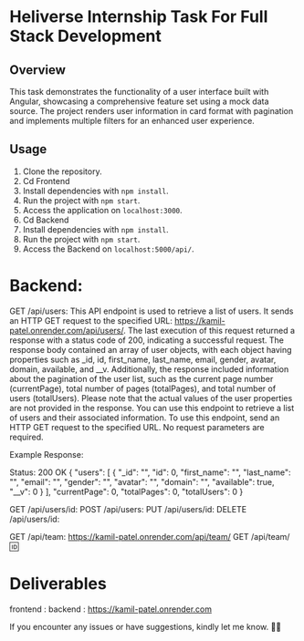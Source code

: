 # Heliverse Internship Task For Full Stack Development

## Overview
This task demonstrates the functionality of a user interface built with Angular, showcasing a comprehensive feature set using a mock data source. The project renders user information in card format with pagination and implements multiple filters for an enhanced user experience.

## Usage
1. Clone the repository.
2. Cd Frontend 
3. Install dependencies with `npm install`.
4. Run the project with `npm start`.
5. Access the application on `localhost:3000`.
6. Cd Backend
7. Install dependencies with `npm install`.
8. Run the project with `npm start`.
9. Access the Backend on `localhost:5000/api/`.

# Backend:



GET /api/users: 
This API endpoint is used to retrieve a list of users. It sends an HTTP GET request to the specified URL: https://kamil-patel.onrender.com/api/users/.
The last execution of this request returned a response with a status code of 200, indicating a successful request. The response body contained an array of user objects, with each object having properties such as _id, id, first_name, last_name, email, gender, avatar, domain, available, and __v. 
Additionally, the response included information about the pagination of the user list, such as the current page number (currentPage), total number of pages (totalPages), and total number of users (totalUsers).
Please note that the actual values of the user properties are not provided in the response. You can use this endpoint to retrieve a list of users and their associated information.
To use this endpoint, send an HTTP GET request to the specified URL. No request parameters are required.

Example Response:

Status: 200 OK
{
    "users": [
        {
            "_id": "",
            "id": 0,
            "first_name": "",
            "last_name": "",
            "email": "",
            "gender": "",
            "avatar": "",
            "domain": "",
            "available": true,
            "__v": 0
        }
    ],
    "currentPage": 0,
    "totalPages": 0,
    "totalUsers": 0
}

GET /api/users/id: 
POST /api/users:
PUT /api/users/id: 
DELETE /api/users/id: 

GET /api/team: https://kamil-patel.onrender.com/api/team/
GET /api/team/:id: 

# Deliverables
frontend : 
backend : https://kamil-patel.onrender.com

 If you encounter any issues or have suggestions, kindly let me know.
 🚀✨
